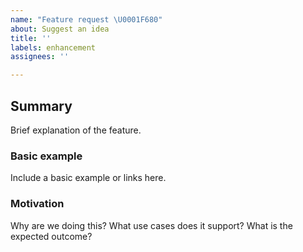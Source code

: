 ```yaml
---
name: "Feature request \U0001F680"
about: Suggest an idea
title: ''
labels: enhancement
assignees: ''

---
```


## Summary
Brief explanation of the feature.

### Basic example
Include a basic example or links here.

### Motivation
Why are we doing this? What use cases does it support? What is the expected outcome?
